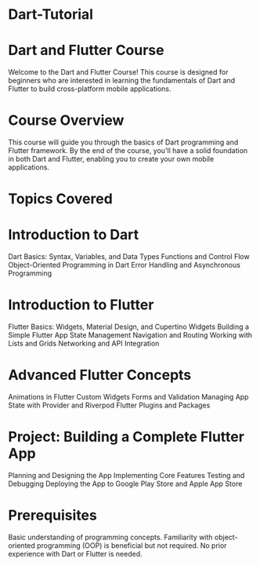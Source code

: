 # Dart-Tutorial
# Dart and Flutter Course
Welcome to the Dart and Flutter Course! This course is designed for beginners who are interested in learning the fundamentals of Dart and Flutter to build cross-platform mobile applications.

# Course Overview
This course will guide you through the basics of Dart programming and Flutter framework. By the end of the course, you'll have a solid foundation in both Dart and Flutter, enabling you to create your own mobile applications.

# Topics Covered

# Introduction to Dart

Dart Basics: Syntax, Variables, and Data Types
Functions and Control Flow
Object-Oriented Programming in Dart
Error Handling and Asynchronous Programming

# Introduction to Flutter

Flutter Basics: Widgets, Material Design, and Cupertino Widgets
Building a Simple Flutter App
State Management
Navigation and Routing
Working with Lists and Grids
Networking and API Integration

# Advanced Flutter Concepts

Animations in Flutter
Custom Widgets
Forms and Validation
Managing App State with Provider and Riverpod
Flutter Plugins and Packages

# Project: Building a Complete Flutter App

Planning and Designing the App
Implementing Core Features
Testing and Debugging
Deploying the App to Google Play Store and Apple App Store


# Prerequisites
Basic understanding of programming concepts.
Familiarity with object-oriented programming (OOP) is beneficial but not required.
No prior experience with Dart or Flutter is needed.